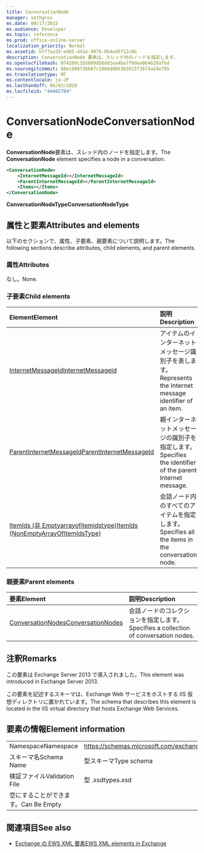 ```yaml
---
title: ConversationNode
manager: sethgros
ms.date: 09/17/2015
ms.audience: Developer
ms.topic: reference
ms.prod: office-online-server
localization_priority: Normal
ms.assetid: b7f7acd3-ed65-441e-9976-8b4ed5f12c0b
description: ConversationNode 要素は、スレッド内のノードを指定します。
ms.openlocfilehash: 074209c1b5669db8dd1ea4ba7f9dea064628afbd
ms.sourcegitcommit: 88ec988f2bb67c1866d06b361615f3674a24e795
ms.translationtype: MT
ms.contentlocale: ja-JP
ms.lasthandoff: 06/03/2020
ms.locfileid: "44462704"
---
```

# <a name="conversationnode"></a><span data-ttu-id="99b4f-103">ConversationNode</span><span class="sxs-lookup"><span data-stu-id="99b4f-103">ConversationNode</span></span>

<span data-ttu-id="99b4f-104">**ConversationNode**要素は、スレッド内のノードを指定します。</span><span class="sxs-lookup"><span data-stu-id="99b4f-104">The **ConversationNode** element specifies a node in a conversation.</span></span> 
  
```XML
<ConversationNode>
    <InternetMessageId></InternetMessageId>
    <ParentInternetMessageId></ParentInternetMessageId>
    <Items></Items>
</ConversationNode>
```

 <span data-ttu-id="99b4f-105">**ConversationNodeType**</span><span class="sxs-lookup"><span data-stu-id="99b4f-105">**ConversationNodeType**</span></span>
## <a name="attributes-and-elements"></a><span data-ttu-id="99b4f-106">属性と要素</span><span class="sxs-lookup"><span data-stu-id="99b4f-106">Attributes and elements</span></span>

<span data-ttu-id="99b4f-107">以下のセクションで、属性、子要素、親要素について説明します。</span><span class="sxs-lookup"><span data-stu-id="99b4f-107">The following sections describe attributes, child elements, and parent elements.</span></span>
  
### <a name="attributes"></a><span data-ttu-id="99b4f-108">属性</span><span class="sxs-lookup"><span data-stu-id="99b4f-108">Attributes</span></span>

<span data-ttu-id="99b4f-109">なし。</span><span class="sxs-lookup"><span data-stu-id="99b4f-109">None.</span></span>
  
### <a name="child-elements"></a><span data-ttu-id="99b4f-110">子要素</span><span class="sxs-lookup"><span data-stu-id="99b4f-110">Child elements</span></span>

|<span data-ttu-id="99b4f-111">**Element**</span><span class="sxs-lookup"><span data-stu-id="99b4f-111">**Element**</span></span>|<span data-ttu-id="99b4f-112">**説明**</span><span class="sxs-lookup"><span data-stu-id="99b4f-112">**Description**</span></span>|
|:-----|:-----|
|[<span data-ttu-id="99b4f-113">InternetMessageId</span><span class="sxs-lookup"><span data-stu-id="99b4f-113">InternetMessageId</span></span>](internetmessageid.md) <br/> |<span data-ttu-id="99b4f-114">アイテムのインターネットメッセージ識別子を表します。</span><span class="sxs-lookup"><span data-stu-id="99b4f-114">Represents the Internet message identifier of an item.</span></span>  <br/> |
|[<span data-ttu-id="99b4f-115">ParentInternetMessageId</span><span class="sxs-lookup"><span data-stu-id="99b4f-115">ParentInternetMessageId</span></span>](parentinternetmessageid.md) <br/> |<span data-ttu-id="99b4f-116">親インターネットメッセージの識別子を指定します。</span><span class="sxs-lookup"><span data-stu-id="99b4f-116">Specifies the identifier of the parent Internet message.</span></span>  <br/> |
|[<span data-ttu-id="99b4f-117">ItemIds (非 Emptyarrayofitemidstype)</span><span class="sxs-lookup"><span data-stu-id="99b4f-117">ItemIds (NonEmptyArrayOfItemIdsType)</span></span>](itemids-nonemptyarrayofitemidstype.md) <br/> |<span data-ttu-id="99b4f-118">会話ノード内のすべてのアイテムを指定します。</span><span class="sxs-lookup"><span data-stu-id="99b4f-118">Specifies all the items in the conversation node.</span></span>  <br/> |
   
### <a name="parent-elements"></a><span data-ttu-id="99b4f-119">親要素</span><span class="sxs-lookup"><span data-stu-id="99b4f-119">Parent elements</span></span>

|<span data-ttu-id="99b4f-120">**要素**</span><span class="sxs-lookup"><span data-stu-id="99b4f-120">**Element**</span></span>|<span data-ttu-id="99b4f-121">**説明**</span><span class="sxs-lookup"><span data-stu-id="99b4f-121">**Description**</span></span>|
|:-----|:-----|
|[<span data-ttu-id="99b4f-122">ConversationNodes</span><span class="sxs-lookup"><span data-stu-id="99b4f-122">ConversationNodes</span></span>](conversationnodes.md) <br/> |<span data-ttu-id="99b4f-123">会話ノードのコレクションを指定します。</span><span class="sxs-lookup"><span data-stu-id="99b4f-123">Specifies a collection of conversation nodes.</span></span>  <br/> |
   
## <a name="remarks"></a><span data-ttu-id="99b4f-124">注釈</span><span class="sxs-lookup"><span data-stu-id="99b4f-124">Remarks</span></span>

<span data-ttu-id="99b4f-125">この要素は Exchange Server 2013 で導入されました。</span><span class="sxs-lookup"><span data-stu-id="99b4f-125">This element was introduced in Exchange Server 2013.</span></span>
  
<span data-ttu-id="99b4f-126">この要素を記述するスキーマは、Exchange Web サービスをホストする IIS 仮想ディレクトリに置かれています。</span><span class="sxs-lookup"><span data-stu-id="99b4f-126">The schema that describes this element is located in the IIS virtual directory that hosts Exchange Web Services.</span></span>
  
## <a name="element-information"></a><span data-ttu-id="99b4f-127">要素の情報</span><span class="sxs-lookup"><span data-stu-id="99b4f-127">Element information</span></span>

|||
|:-----|:-----|
|<span data-ttu-id="99b4f-128">Namespace</span><span class="sxs-lookup"><span data-stu-id="99b4f-128">Namespace</span></span>  <br/> |https://schemas.microsoft.com/exchange/services/2006/types  <br/> |
|<span data-ttu-id="99b4f-129">スキーマ名</span><span class="sxs-lookup"><span data-stu-id="99b4f-129">Schema Name</span></span>  <br/> |<span data-ttu-id="99b4f-130">型スキーマ</span><span class="sxs-lookup"><span data-stu-id="99b4f-130">Type schema</span></span>  <br/> |
|<span data-ttu-id="99b4f-131">検証ファイル</span><span class="sxs-lookup"><span data-stu-id="99b4f-131">Validation File</span></span>  <br/> |<span data-ttu-id="99b4f-132">型 .xsd</span><span class="sxs-lookup"><span data-stu-id="99b4f-132">types.xsd</span></span>  <br/> |
|<span data-ttu-id="99b4f-133">空にすることができます。</span><span class="sxs-lookup"><span data-stu-id="99b4f-133">Can Be Empty</span></span>  <br/> ||
   
## <a name="see-also"></a><span data-ttu-id="99b4f-134">関連項目</span><span class="sxs-lookup"><span data-stu-id="99b4f-134">See also</span></span>



- [<span data-ttu-id="99b4f-135">Exchange の EWS XML 要素</span><span class="sxs-lookup"><span data-stu-id="99b4f-135">EWS XML elements in Exchange</span></span>](ews-xml-elements-in-exchange.md)

